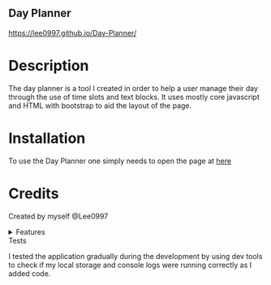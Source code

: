 ## Day Planner

https://lee0997.github.io/Day-Planner/

# Description

The day planner is a tool I created in order to help a user manage their day through the use of time slots and text blocks. It uses mostly core javascript and HTML with bootstrap to aid the layout of the page. 

# Installation

To use the Day Planner one simply needs to open the page at [here](https://lee0997.github.io/Day-Planner/) 

# Credits

Created by myself @Lee0997

<details> 
<summary font-weight="bold" font-size="20px">
Features
</summary>
 * Clock
 * Save 
 * functionality
 * clear all
 * task storage
</details
  
# Tests

I tested the application gradually during the development by using dev tools to check if my local storage and console logs were running correctly as I added code.
